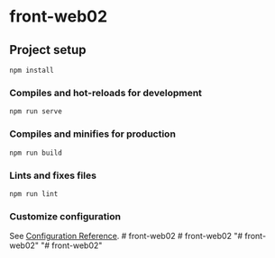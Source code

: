 # front-web02

## Project setup
```
npm install
```

### Compiles and hot-reloads for development
```
npm run serve
```

### Compiles and minifies for production
```
npm run build
```

### Lints and fixes files
```
npm run lint
```

### Customize configuration
See [Configuration Reference](https://cli.vuejs.org/config/).
#   f r o n t - w e b 0 2  
 #   f r o n t - w e b 0 2  
 "# front-web02" 
"# front-web02" 
